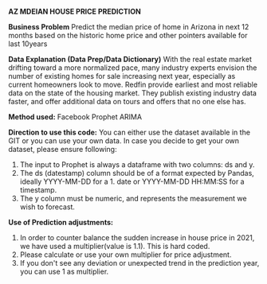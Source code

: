 **AZ MDEIAN HOUSE PRICE PREDICTION**

**Business Problem**
Predict the median price of home in Arizona in next 12 months based on the historic home price and other pointers available for last 10years

**Data Explanation (Data Prep/Data Dictionary)**
With the real estate market drifting toward a more normalized pace, many industry experts envision the number of existing homes for sale increasing next year, especially as current homeowners look to move.
Redfin provide earliest and most reliable data on the state of the housing market. They publish existing industry data faster, and offer additional data on tours and offers that no one else has.


**Method used:**
Facebook Prophet
ARIMA

**Direction to use this code:**
You can either use the dataset available in the GIT or you can use your own data.
In case you decide to get your own dataset, please ensure following:
1. The input to Prophet is always a dataframe with two columns: ds and y. 
2. The ds (datestamp) column should be of a format expected by Pandas, ideally YYYY-MM-DD for a 1. date or YYYY-MM-DD HH:MM:SS for a timestamp. 
3. The y column must be numeric, and represents the measurement we wish to forecast.

**Use of Prediction adjustments:**
1. In order to counter balance the sudden increase in house price in 2021, we have used a multiplier(value is 1.1). This is hard coded.
2. Please calculate or use your own multiplier for price adjustment.
3. If you don't see any deviation or unexpected trend in the prediction year, you can use 1 as multiplier.
